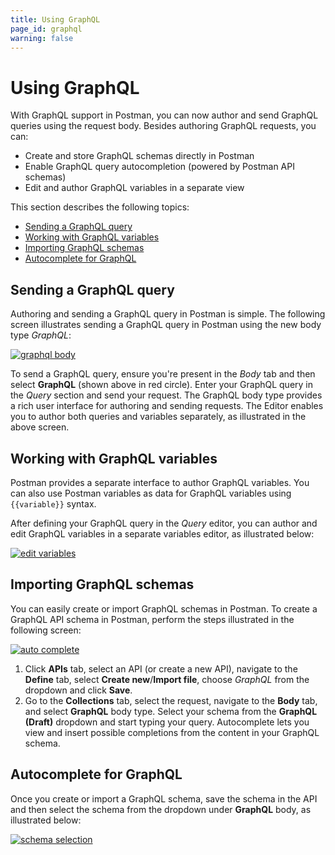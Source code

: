 ```yaml
---
title: Using GraphQL
page_id: graphql
warning: false
---
```


# Using GraphQL

With GraphQL support in Postman, you can now author and send GraphQL queries using the request body. Besides authoring GraphQL requests, you can:

* Create and store GraphQL schemas directly in Postman
* Enable GraphQL query autocompletion \(powered by Postman API schemas\)
* Edit and author GraphQL variables in a separate view

This section describes the following topics:

* [Sending a GraphQL query](graphql.md#sending-a-graphql-query)
* [Working with GraphQL variables](graphql.md#working-with-graphql-variables)
* [Importing GraphQL schemas](graphql.md#importing-graphql-schemas)
* [Autocomplete for GraphQL](graphql.md#autocomplete-for-graphql)

## Sending a GraphQL query

Authoring and sending a GraphQL query in Postman is simple. The following screen illustrates sending a GraphQL query in Postman using the new body type _GraphQL_:

[![graphql body](https://s3.amazonaws.com/postman-static-getpostman-com/postman-docs/GraphQL-Body.png)](https://s3.amazonaws.com/postman-static-getpostman-com/postman-docs/GraphQL-Body.png)

To send a GraphQL query, ensure you're present in the _Body_ tab and then select **GraphQL** \(shown above in red circle\). Enter your GraphQL query in the _Query_ section and send your request. The GraphQL body type provides a rich user interface for authoring and sending requests. The Editor enables you to author both queries and variables separately, as illustrated in the above screen.

## Working with GraphQL variables

Postman provides a separate interface to author GraphQL variables. You can also use Postman variables as data for GraphQL variables using `{{variable}}` syntax.

After defining your GraphQL query in the _Query_ editor, you can author and edit GraphQL variables in a separate variables editor, as illustrated below:

[![edit variables](https://s3.amazonaws.com/postman-static-getpostman-com/postman-docs/GraphQL-Body-Variables.png)](https://s3.amazonaws.com/postman-static-getpostman-com/postman-docs/GraphQL-Body-Variables.png)

## Importing GraphQL schemas

You can easily create or import GraphQL schemas in Postman. To create a GraphQL API schema in Postman, perform the steps illustrated in the following screen:

[![auto complete](https://s3.amazonaws.com/postman-static-getpostman-com/postman-docs/GraphQL-Auto1.gif)](https://s3.amazonaws.com/postman-static-getpostman-com/postman-docs/GraphQL-Auto1.gif)

1. Click **APIs** tab, select an API \(or create a new API\), navigate to the **Define** tab, select **Create new**/**Import file**, choose _GraphQL_ from the dropdown and click **Save**.
2. Go to the **Collections** tab, select the request, navigate to the **Body** tab, and select **GraphQL** body type. Select your schema from the **GraphQL \(Draft\)** dropdown and start typing your query. Autocomplete lets you view and insert possible completions from the content in your GraphQL schema.

## Autocomplete for GraphQL

Once you create or import a GraphQL schema, save the schema in the API and then select the schema from the dropdown under **GraphQL** body, as illustrated below:

[![schema selection](https://s3.amazonaws.com/postman-static-getpostman-com/postman-docs/GraphQL-Body-Schema.png)](https://s3.amazonaws.com/postman-static-getpostman-com/postman-docs/GraphQL-Body-Schema.png)

